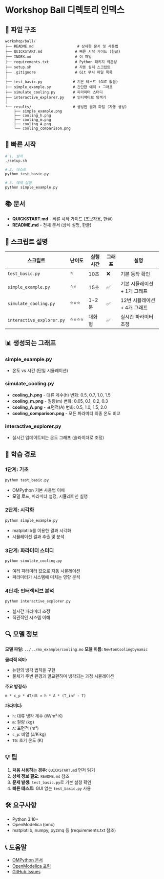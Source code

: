 # Workshop Ball 디렉토리 인덱스

## 📁 파일 구조

```
workshop/ball/
├── README.md                    # 상세한 문서 및 사용법
├── QUICKSTART.md               # 빠른 시작 가이드 (한글)
├── INDEX.md                    # 이 파일
├── requirements.txt            # Python 패키지 의존성
├── setup.sh                    # 자동 설치 스크립트
├── .gitignore                  # Git 무시 파일 목록
│
├── test_basic.py              # 기본 테스트 (GUI 없음)
├── simple_example.py          # 간단한 예제 + 그래프
├── simulate_cooling.py        # 파라미터 스터디
├── interactive_explorer.py    # 인터랙티브 탐색기
│
└── results/                   # 생성된 결과 파일 (자동 생성)
    ├── simple_example.png
    ├── cooling_h.png
    ├── cooling_m.png
    ├── cooling_A.png
    └── cooling_comparison.png
```

## 🚀 빠른 시작

```bash
# 1. 설치
./setup.sh

# 2. 테스트
python test_basic.py

# 3. 예제 실행
python simple_example.py
```

## 📚 문서

- **QUICKSTART.md** - 빠른 시작 가이드 (초보자용, 한글)
- **README.md** - 전체 문서 (상세 설명, 한글)

## 🔧 스크립트 설명

| 스크립트 | 난이도 | 실행 시간 | 그래프 | 설명 |
|---------|--------|----------|--------|------|
| `test_basic.py` | ⭐ | 10초 | ❌ | 기본 동작 확인 |
| `simple_example.py` | ⭐⭐ | 15초 | ✅ | 기본 시뮬레이션 + 1개 그래프 |
| `simulate_cooling.py` | ⭐⭐⭐ | 1-2분 | ✅ | 12번 시뮬레이션 + 4개 그래프 |
| `interactive_explorer.py` | ⭐⭐⭐⭐ | 대화형 | ✅ | 실시간 파라미터 조정 |

## 📊 생성되는 그래프

### simple_example.py
- 온도 vs 시간 (단일 시뮬레이션)

### simulate_cooling.py
- **cooling_h.png** - 대류 계수(h) 변화: 0.5, 0.7, 1.0, 1.5
- **cooling_m.png** - 질량(m) 변화: 0.05, 0.1, 0.2, 0.3
- **cooling_A.png** - 표면적(A) 변화: 0.5, 1.0, 1.5, 2.0
- **cooling_comparison.png** - 모든 파라미터 최종 온도 비교

### interactive_explorer.py
- 실시간 업데이트되는 온도 그래프 (슬라이더로 조정)

## 🎯 학습 경로

### 1단계: 기초
```bash
python test_basic.py
```
- OMPython 기본 사용법 이해
- 모델 로드, 파라미터 설정, 시뮬레이션 실행

### 2단계: 시각화
```bash
python simple_example.py
```
- matplotlib를 이용한 결과 시각화
- 시뮬레이션 결과 추출 및 분석

### 3단계: 파라미터 스터디
```bash
python simulate_cooling.py
```
- 여러 파라미터 값으로 자동 시뮬레이션
- 파라미터가 시스템에 미치는 영향 분석

### 4단계: 인터랙티브 분석
```bash
python interactive_explorer.py
```
- 실시간 파라미터 조정
- 직관적인 시스템 이해

## 🔍 모델 정보

**모델 파일:** `../../mo_example/cooling.mo`
**모델 이름:** `NewtonCoolingDynamic`

**물리적 의미:**
- 뉴턴의 냉각 법칙을 구현
- 물체가 주변 환경과 열교환하며 냉각되는 과정 시뮬레이션

**주요 방정식:**
```
m * c_p * dT/dt = h * A * (T_inf - T)
```

**파라미터:**
- `h`: 대류 냉각 계수 (W/m²·K)
- `m`: 질량 (kg)
- `A`: 표면적 (m²)
- `c_p`: 비열 (J/K·kg)
- `T0`: 초기 온도 (K)

## 💡 팁

1. **처음 사용하는 경우:** `QUICKSTART.md` 먼저 읽기
2. **상세 정보 필요:** `README.md` 참조
3. **문제 발생:** `test_basic.py`로 기본 설정 확인
4. **빠른 테스트:** GUI 없는 `test_basic.py` 사용

## 🛠️ 요구사항

- Python 3.10+
- OpenModelica (omc)
- matplotlib, numpy, pyzmq 등 (requirements.txt 참조)

## 📞 도움말

- [OMPython 문서](https://openmodelica.org/doc/OpenModelicaUsersGuide/latest/ompython.html)
- [OpenModelica 포럼](https://forum.openmodelica.org/)
- [GitHub Issues](https://github.com/OpenModelica/OMPython/issues)

